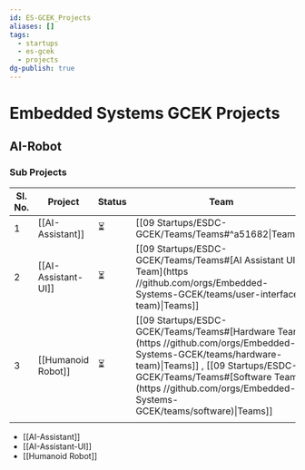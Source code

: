 ```yaml
---
id: ES-GCEK_Projects
aliases: []
tags:
  - startups
  - es-gcek
  - projects
dg-publish: true
---
```

# Embedded Systems GCEK Projects


## AI-Robot

### Sub Projects

| **Sl. No.** | **Project**         | **Status** | Team                                                                                                                                                                                                                                                         | Designers | Developers |
| ----------- | ------------------- | ---------- | ------------------------------------------------------------------------------------------------------------------------------------------------------------------------------------------------------------------------------------------------------------ | --------- | ---------- |
| 1           | [[AI-Assistant]]    | ⏳          | [[09 Startups/ESDC-GCEK/Teams/Teams#^a51682\|Teams]]                                                                                                                                                                                                         |           |            |
| 2           | [[AI-Assistant-UI]] | ⏳          | [[09 Startups/ESDC-GCEK/Teams/Teams#[AI Assistant UI Team](https //github.com/orgs/Embedded-Systems-GCEK/teams/user-interface-team)\|Teams]]                                                                                                                 |           |            |
| 3           | [[Humanoid Robot]]  | ⏳          | [[09 Startups/ESDC-GCEK/Teams/Teams#[Hardware Team](https //github.com/orgs/Embedded-Systems-GCEK/teams/hardware-team)\|Teams]] , [[09 Startups/ESDC-GCEK/Teams/Teams#[Software Team](https //github.com/orgs/Embedded-Systems-GCEK/teams/software)\|Teams]] |           |            |
|             |                     |            |                                                                                                                                                                                                                                                              |           |            |



- [[AI-Assistant]]
- [[AI-Assistant-UI]]
- [[Humanoid Robot]]